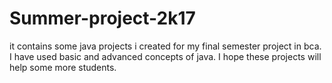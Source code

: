 # Summer-project-2k17
it contains some java projects i created for my final semester project in bca.
I have used basic and advanced concepts of java.
I hope these projects will help some more students.
